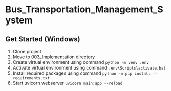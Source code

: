 # Bus_Transportation_Management_System
## Get Started (Windows)
1. Clone project
2. Move to 003_Implementation directory
3. Create virtual environment using command `python -m venv .env`
4. Activate virtual environment using command `.env\Scripts\activate.bat`
5. Install required packages using command `python -m pip install -r requirements.txt`
6. Start uvicorn webserver `uvicorn main:app --reload`
